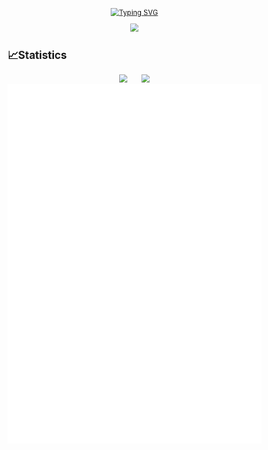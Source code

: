 <p align="center">
<a href="https://git.io/typing-svg"><img src="https://readme-typing-svg.herokuapp.com?font=Fira+Code&duration=5001&pause=1000&color=1AA5F7&center=true&vCenter=true&multiline=true&width=435&lines=The+harder%2C+ther+luckier!" alt="Typing SVG" /></a>
</p>

<div align="center">
    <img src="https://activity-graph.herokuapp.com/graph?username=1314liuwei&theme=minimal" />
</div>

## 📈Statistics

<div align="center">
<span>&emsp;&emsp;</span>
<img height="170px" src="https://github-readme-stats.vercel.app/api?username=1314liuwei" /><span>&emsp;&emsp;</span><img height="170px" src="https://github-readme-stats.vercel.app/api/top-langs/?username=1314liuwei&layout=compact&langs_count=8" />
<span>&emsp;&emsp;</span>
</div>

<div align=center><img src="./github-metrics.svg"></div>
